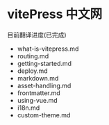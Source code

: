 # vitePress 中文网

目前翻译进度(已完成)
* what-is-vitepress.md
* routing.md
* getting-started.md
* deploy.md
* markdown.md
* asset-handling.md
* frontmatter.md
* using-vue.md
* i18n.md
* custom-theme.md
